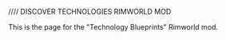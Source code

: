 //// DISCOVER TECHNOLOGIES RIMWORLD MOD

This is the page for the "Technology Blueprints" Rimworld mod.